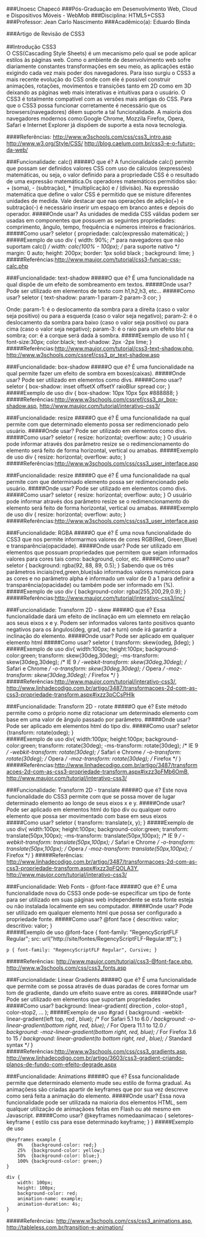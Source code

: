 ###Unoesc Chapecó
###Pós-Graduação em Desenvolvimento Web, Cloud e Dispositivos Móveis - WebMob
###Disciplina: HTML5+CSS3
###Professor: Jean Carlo Nascimento
###Acadêmico(a): Eduardo Binda

###Artigo de Revisão de CSS3
</br></br>
##Introdução CSS3
</br>
  O CSS(Cascading Style Sheets) é um mecanismo pelo qual se pode aplicar estilos às páginas web. Como o ambiente de desenvolvimento web sofre diariamente constantes transformações em seu meio, as aplicações estão exigindo cada vez mais poder dos navegadores. Para isso surgiu o CSS3 a mais recente evolução do CSS onde com ele é possível construir animações, rotações, movimentos e transições tanto em 2D como em 3D deixando as páginas web mais interativas e intuitivas para o usuário. O CSS3 é totalmente compatível com as versões mais antigas do CSS. Para que o CSS3 possa funcionar corretamente é necessário que os browsers(navegadores) dêem suporte a tal funcionalidade. A maioria dos navegadores modernos como:Google Chrome, Mozzila Firefox, Opera, Safari e Internet Explorer já dispõem de suporte a esta nova tecnologia.  

####Referências:
http://www.w3schools.com/css/css3_intro.asp
http://www.w3.org/Style/CSS/
http://blog.caelum.com.br/css3-e-o-futuro-da-web/

###Funcionalidade: calc()
#####O que é?
A funcionalidade calc() permite que possam ser definidos valores CSS com uso de cálculos (expressões) matemáticas, ou seja, o valor definido para a propriedade CSS é o resultado de uma expressão matemática.Os operadores matemáticos permitidos são: + (soma), - (subtração), * (multiplicação) e / (divisão).  Na expressão matemática que define o valor CSS é permitido que se misture diferentes unidades de medida. Vale destacar que nas operações de adição(+) e subtração(-) é necessário inserir um espaço em branco antes e depois do operador.
#####Onde usar?
As unidades de medida CSS válidas podem ser usadas em componentes que possuem as seguintes propriedades: comprimento, ângulo, tempo, frequência e números inteiros e fracionários.
#####Como usar?
	seletor { propriedade: calc(expressão matemática); }
#####Exemplo de uso
	div {
	 width: 90%;                /* para navegadores que não suportam calc() */
	 width: calc(100% - 100px); /* para suporte nativo */
	 margin: 0 auto;
	 height: 200px;
	 border: 1px solid black ;
	 background: lime;
	}	
#####Referências:http://www.maujor.com/tutorial/css3-funcao-css-calc.php



###Funcionalidade: text-shadow
#####O que é?
 É uma funcionalidade na qual dispõe de um efeito de sombreamento em textos.
#####Onde usar?
 Pode ser utilizado em elementos de texto com h1,h2,h3, etc...
#####Como usar?
	seletor { 
	text-shadow: param-1 param-2 param-3 cor; 
	} 

Onde:
param-1: é o deslocamento da sombra para a direita (caso o valor seja positivo) ou para a esquerda (caso o valor seja negativo);
param-2: é o deslocamento da sombra para baixo (caso o valor seja positivo) ou para cima (caso o valor seja negativo);
param-3: é o raio para um efeito blur na sombra;
cor: é a corque será dada à sombra.
#####Exemplo de uso
	h1 {
	    font-size:30px; 
	    color:black; 
	    text-shadow: 2px -2px lime; 
	    }	
#####Referências:http://www.maujor.com/tutorial/css3-text-shadow.php, http://www.w3schools.com/cssref/css3_pr_text-shadow.asp

###Funcionalidade: box-shadow
#####O que é?
 É uma funcionalidade na qual permite fazer um efeito de sombra em boxes(caixas).
#####Onde usar?
 Pode ser utilizado em elementos como divs.
#####Como usar?
	seletor { box-shadow: inset offsetX offsetY raioBlur spread cor; }
#####Exemplo de uso
	div {
	    box-shadow: 10px 10px 5px #888888;
	}	
#####Referências:http://www.w3schools.com/cssref/css3_pr_box-shadow.asp, http://www.maujor.com/tutorial/interativo-css3/

###Funcionalidade: resize
#####O que é?
 É uma funcionalidade na qual permite com que determinado elemento possa ser redimencionado pelo usuário.
#####Onde usar?
 Pode ser utilizado em elementos como divs.
#####Como usar?
	seletor { resize: horizontal;
              overflow: auto; 
          	}
O usuário pode informar através dos parâmetro resize se o redimencionamento do elemento será feito de forma horizontal, vertical ou amabas.
#####Exemplo de uso
	div {
	    resize: horizontal;
	    overflow: auto;
	} 	
#####Referências:http://www.w3schools.com/css/css3_user_interface.asp

###Funcionalidade: resize
#####O que é?
 É uma funcionalidade na qual permite com que determinado elemento possa ser redimencionado pelo usuário.
#####Onde usar?
 Pode ser utilizado em elementos como divs.
#####Como usar?
	seletor { resize: horizontal;
              overflow: auto; 
          	}
O usuário pode informar através dos parâmetro resize se o redimencionamento do elemento será feito de forma horizontal, vertical ou amabas.
#####Exemplo de uso
	div {
	    resize: horizontal;
	    overflow: auto;
	} 	
#####Referências:http://www.w3schools.com/css/css3_user_interface.asp

###Funcionalidade: RGBA
#####O que é?
 É uma nova funcionalidade do CSS3 que nos permite informarmos valores de cores RGB(Red, Green,Blue) e transparência(opacidade).
#####Onde usar?
 Pode ser utilizado em elementos que possuam propriedades que permitem que sejam informados valores para cores tais como: background, color, etc.
#####Como usar?
	seletor { background: rgba(92, 88, 89, 0.5); } 
Sabendo que os três parâmetros inciais(red,green,blue)são informados valores numéricos para as cores e no parâmetro alpha é informado um valor de 0 a 1 para definir a transparência(opacidade) ou também pode ser informado em (%).
#####Exemplo de uso
	div {
	     background-color: rgba(255,200,29,0.9);
	}	
#####Referências:http://www.maujor.com/tutorial/interativo-css3/inc/

###Funcionalidade: Transform 2D - skew
#####O que é?
 Essa funcionalidade dará um efeito de inclinação em um elemneto em relação aos seus eixos x e y. Podem ser informados valores tanto positivos quanto negativos para os ângulos(deg, grad, rad e turn) onde irá garantir a inclinação do elemento.
#####Onde usar?
 Pode ser aplicado em qualquer elemento html
#####Como usar?
	seletor { transform: skew(αdeg, βdeg); } 
#####Exemplo de uso
	div{
    width:100px;
    height:100px;
    background-color:green;
    transform: skew(30deg,30deg);
    -ms-transform: skew(30deg,30deg); /* IE 9 */
    -webkit-transform: skew(30deg,30deg); /* Safari e Chrome */
    -o-transform: skew(30deg,30deg); /* Opera */
    -moz-transform: skew(30deg,30deg); /* Firefox */
	}
#####Referências:http://www.maujor.com/tutorial/interativo-css3/, http://www.linhadecodigo.com.br/artigo/3487/transformacoes-2d-com-as-css3-propriedade-transform.aspx#ixzz3pCCsPHlk

###Funcionalidade: Transform 2D - rotate
#####O que é?
 Este método permite como o próprio nome diz rotacionar um determinado elemento com base em uma valor de ângulo passado por parâmetro.
#####Onde usar?
 Pode ser aplicado em elementos html do tipo div.
#####Como usar?
	seletor {transform: rotate(αdeg); }  
#####Exemplo de uso
	div{
	    width:100px;
	    height:100px;
	    background-color:green;
	transform: rotate(30deg);
	-ms-transform: rotate(30deg); /* IE 9 */
	-webkit-transform: rotate(30deg); /* Safari e Chrome */
	-o-transform: rotate(30deg); /* Opera */
	-moz-transform: rotate(30deg); /* Firefox */
	}
#####Referências:http://www.linhadecodigo.com.br/artigo/3487/transformacoes-2d-com-as-css3-propriedade-transform.aspx#ixzz3pFMb6OmB, http://www.maujor.com/tutorial/interativo-css3/

###Funcionalidade: Transform 2D - translate
#####O que é?
 Este nova funcionalidade do CSS3 permite com que se possa mover de lugar determinado elemento ao longo de seus eixos x e y.
#####Onde usar?
 Pode ser aplicado em elementos html do tipo div ou qualquer outro elemento que possa ser movimentado com base em seus eixos
#####Como usar?
	 seletor { transform: translate(x, y); } 
#####Exemplo de uso
	div{
	    width:100px;
	    height:100px;
	    background-color:green;
	    transform: translate(50px,100px);
	    -ms-transform: translate(50px,100px); /* IE 9 */
	    -webkit-transform: translate(50px,100px); /* Safari e Chrome */
	    -o-transform: translate(50px,100px); /* Opera */
	    -moz-transform: translate(50px,100px); /* Firefox */
	}
#####Referências: http://www.linhadecodigo.com.br/artigo/3487/transformacoes-2d-com-as-css3-propriedade-transform.aspx#ixzz3pFQOLA3Y, http://www.maujor.com/tutorial/interativo-css3/

###Funcionalidade: Web Fonts - @font-face
#####O que é?
 É uma funcionalidade nova do CSS3 onde pode-se especificar um tipo de fonte para ser utilizado em suas páginas web independente se esta fonte esteja ou não instalada localmente em seu computador.
#####Onde usar?
 Pode ser utilizado em qualquer elemento html que possa ser configurado a propriedade fonte.
#####Como usar?
	@font face {
	descritivo: valor;
	descritivo: valor;
	}   
#####Exemplo de uso
	@font-face {
		font-family: "RegencyScriptFLF Regular";
		src: url("http://site/fontes/RegencyScriptFLF-Regular.ttf");
		}

	p { font-family: "RegencyScriptFLF Regular", Cursive; }
#####Referências: http://www.maujor.com/tutorial/css3-@font-face.php, http://www.w3schools.com/css/css3_fonts.asp

###Funcionalidade: Linear Gradients
#####O que é?
  É uma funcionalidade que permite com se possa através de duas paradas de cores formar um tom de gradiente, dando um efeito suave entre as cores.
#####Onde usar?
 Pode ser utilizado em elementos que suportam propriedades  
#####Como usar?
	background: linear-gradient( direction , color-stop1 , color-stop2, ... );
#####Exemplo de uso
	#grad {
	  background: -webkit-linear-gradient(left top, red , blue); /* For Safari 5.1 to 6.0 */
	  background: -o-linear-gradient(bottom right, red, blue); /* For Opera 11.1 to 12.0 */
	  background: -moz-linear-gradient(bottom right, red, blue); /* For Firefox 3.6 to 15 */
	  background: linear-gradient(to bottom right, red , blue); /* Standard syntax */
	} 
#####Referências:http://www.w3schools.com/css/css3_gradients.asp, http://www.linhadecodigo.com.br/artigo/3603/css3-gradient-criando-planos-de-fundo-com-efeito-degrade.aspx


###Funcionalidade: Animations
#####O que é?
 Essa funcionalidade permite que determinado elemento mude seu estilo de forma gradual. As animaçõess são criadas apartir de keyframes que por sua vez descreve como será feita a animação do elemento.
#####Onde usar?
 Essa nova funcionalidade pode ser utilizada na maioria dos elementos HTML, sem qualquer utilização de animaçãoes feitas em Flash ou até mesmo em Javascript.
#####Como usar?
    @keyframes nomedaanimacao {
       seletores-keyframe { estilo css para esse determinado keyframe; }
    }
#####Exemplo de uso
	
	@keyframes example {
	    0%   {background-color: red;}
	    25%  {background-color: yellow;}
	    50%  {background-color: blue;}
	    100% {background-color: green;}
	}

	div {
	    width: 100px;
	    height: 100px;
	    background-color: red;
	    animation-name: example;
	    animation-duration: 4s;
	}
#####Referências: http://www.w3schools.com/css/css3_animations.asp, http://tableless.com.br/transition-e-animation/
